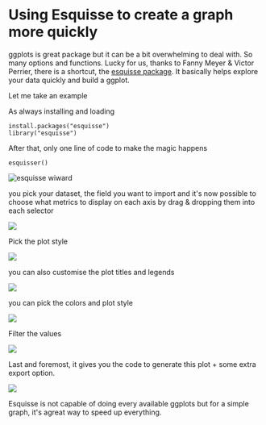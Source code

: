 # Using Esquisse to create a graph more quickly

ggplots is great package but it can be a bit overwhelming to deal with. So many options and functions. Lucky for us, thanks to Fanny Meyer & Victor Perrier, there is a shortcut, the [esquisse package](https://dreamrs.github.io/esquisse/index.html). It basically helps explore your data quickly and build a ggplot. 

Let me take an example  
  
As always installing and loading

```text
install.packages("esquisse")
library("esquisse")
```

After that, only one line of code to make the magic happens

```text
esquisser()
```

![esquisse wiward](../.gitbook/assets/screenshot-2021-04-17-at-10.41.50-pm.png)

you pick your dataset, the field you want to import and it's now possible to choose what metrics to display on each axis by drag & dropping them into each selector

![](../.gitbook/assets/screenshot-2021-04-17-at-10.55.45-pm.png)

Pick the plot style

![](../.gitbook/assets/screenshot-2021-04-17-at-10.55.54-pm.png)

you can also customise the plot titles and legends

![](../.gitbook/assets/screenshot-2021-04-17-at-10.55.59-pm.png)

you can pick the colors and plot style

![](../.gitbook/assets/screenshot-2021-04-17-at-10.56.04-pm.png)

Filter the values

![](../.gitbook/assets/screenshot-2021-04-17-at-10.56.08-pm.png)

Last and foremost, it gives you the code to generate this plot + some extra export option.

![](../.gitbook/assets/screenshot-2021-04-17-at-10.56.13-pm.png)

Esquisse is not capable of doing every available ggplots but for a simple graph, it's agreat way to speed up everything.

